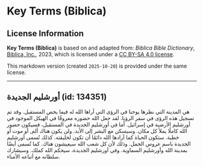 # Key Terms (Biblica)

## License Information

**Key Terms (Biblica)** is based on and adapted from: _Biblica Bible Dictionary_, [Biblica, Inc.](https://www.biblica.com/), 2023, which is licensed under a [CC BY-SA 4.0 license](https://creativecommons.org/licenses/by-sa/4.0/legalcode.en).

This markdown version (created `2025-10-20`) is provided under the same license.



--------------------------------

## أورشليم الجديدة (id: 134351)

هي المدينة التي نظرها يوحنا في الرؤى التي أراها الله له فيما يخص المستقبل. وقد تم تسجيل هذه الرؤى في سفر الرؤيا. لقد جعل الله حضوره معروفًا في الهيكل الموجود في أورشليم الأرضية في إسرائيل. أما في أورشليم الجديدة في المستقبل، فسيكون حضور الله كاملًا يملأ كل مكان. وسيسكن مع البشر إلى الأبد. ولن يكون هناك ألم, أو موت أو خطية. ستكون الحياة كما أرادها الله دائمًا أن تكون لخليقته. كذلك تُسمى أورشليم الجديدة باسم عروس الحمل. وذلك لأن كل شعب الله سيعيشون هناك. كما تُسمى أيضًا بمدينة الله وأورشليم السماوية. وفي أورشليم الجديدة، سيحكم الله كملك. وسيشارك سلطانه مع أتباعه الأمناء.


